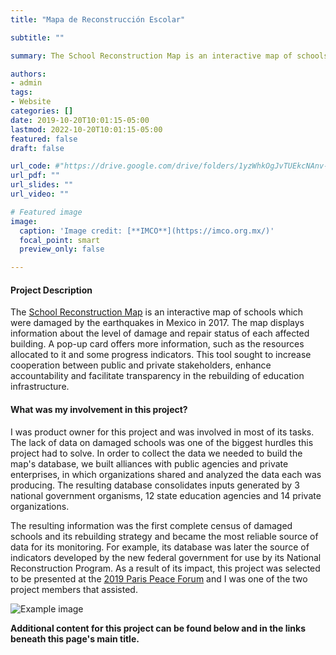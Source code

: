 ```yaml
---
title: "Mapa de Reconstrucción Escolar"

subtitle: ""

summary: The School Reconstruction Map is an interactive map of schools which were damaged by the 2017 earthquakes in Mexico. The map represents the level of damage of each building and its rebuilding status. Pop-up cards for each school offer further information, such as the resources allocated to it and some progress indicators. Its goals are to increase cooperation between public and private stakeholders, enhance accountability and facilitate transparency in the rebuilding of education infrastructure. 

authors:
- admin
tags: 
- Website
categories: []
date: 2019-10-20T10:01:15-05:00
lastmod: 2022-10-20T10:01:15-05:00
featured: false
draft: false

url_code: #"https://drive.google.com/drive/folders/1yzWhkOgJvTUEkcNAnv-AymLYzipP6Bl8?usp=sharing"
url_pdf: ""
url_slides: ""
url_video: ""

# Featured image
image:
  caption: 'Image credit: [**IMCO**](https://imco.org.mx/)'
  focal_point: smart
  preview_only: false

---
```


#### Project Description

The [School Reconstruction Map](http://reconstruccion.mejoratuescuela.org/) is an interactive map of schools which were damaged by the earthquakes in Mexico in 2017. The map displays information about the level of damage and repair status of each affected building. A pop-up card offers more information, such as the resources allocated to it and some progress indicators. This tool sought to increase cooperation between public and private stakeholders, enhance accountability and facilitate transparency in the rebuilding of education infrastructure. 

#### What was my involvement in this project?

I was product owner for this project and was involved in most of its tasks. The lack of data on damaged schools was one of the biggest hurdles this project had to solve. In order to collect the data we needed to build the map's database, we built alliances with public agencies and private enterprises, in which organizations shared and analyzed the data each was producing. The resulting database consolidates inputs generated by 3 national government organisms, 12 state education agencies and 14 private organizations.


The resulting information was the first complete census of damaged schools and its rebuilding strategy and became the most reliable source of data for its monitoring. For example, its database was later the source of indicators developed by the new federal government for use by its National Reconstruction Program. As a result of its impact, this project was selected to be presented at the [2019 Paris Peace Forum](https://parispeaceforum.org/en/) and I was one of the two project members that assisted.


![Example image](/paris-forum.png)

**Additional content for this project can be found below and in the links beneath this page's main title.**
